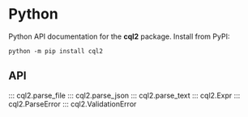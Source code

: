 # Python

Python API documentation for the **cql2** package.
Install from PyPI:

```shell
python -m pip install cql2
```

## API

::: cql2.parse_file
::: cql2.parse_json
::: cql2.parse_text
::: cql2.Expr
::: cql2.ParseError
::: cql2.ValidationError
